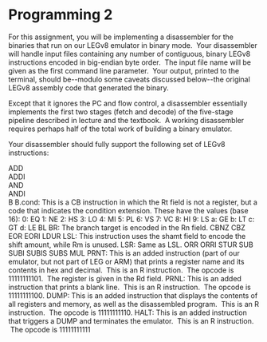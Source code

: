 # Programming 2

For this assignment, you will be implementing a disassembler for the binaries that run on our LEGv8 emulator in binary mode.  Your disassembler will handle input files containing any number of contiguous, binary LEGv8 instructions encoded in big-endian byte order.  The input file name will be given as the first command line parameter.  Your output, printed to the terminal, should be--modulo some caveats discussed below--the original LEGv8 assembly code that generated the binary.

Except that it ignores the PC and flow control, a disassembler essentially implements the first two stages (fetch and decode) of the five-stage pipeline described in lecture and the textbook.  A working disassembler requires perhaps half of the total work of building a binary emulator.

Your disassembler should fully support the following set of LEGv8 instructions:

ADD  
ADDI   
AND   
ANDI   
B
B.cond: This is a CB instruction in which the Rt field is not a register, but a code that indicates the condition extension. These have the values (base 16):
0: EQ
1: NE
2: HS
3: LO
4: MI
5: PL
6: VS
7: VC
8: HI
9: LS
a: GE
b: LT
c: GT
d: LE
BL
BR: The branch target is encoded in the Rn field.
CBNZ
CBZ
EOR
EORI
LDUR
LSL: This instruction uses the shamt field to encode the shift amount, while Rm is unused.
LSR: Same as LSL.
ORR
ORRI
STUR
SUB
SUBI
SUBIS
SUBS
MUL
PRNT: This is an added instruction (part of our emulator, but not part of LEG or ARM) that prints a register name and its contents in hex and decimal.  This is an R instruction.  The opcode is 11111111101.  The register is given in the Rd field.
PRNL: This is an added instruction that prints a blank line.  This is an R instruction.  The opcode is 11111111100.
DUMP: This is an added instruction that displays the contents of all registers and memory, as well as the disassembled program.  This is an R instruction.  The opcode is 11111111110.
HALT: This is an added instruction that triggers a DUMP and terminates the emulator.  This is an R instruction.  The opcode is 11111111111
